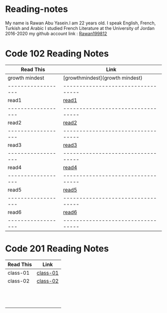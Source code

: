 # Reading-notes
My name is Rawan Abu Yasein.I am 22 years old.
I speak English, French, Turkish and Arabic
I studied French Literature at the University of Jordan 2016-2020
my github account link : [Rawan199812](http://github.com/Rawan199812)


# Code 102 Reading Notes

| Read This        |      Link                        |
|------------------|----------------------------------|
|   growth mindest |  [growthmindest](growth mindest) |
|------------------|----------------------------------|
|    read1         |  [read1](read1)                  |
|------------------|----------------------------------|
|    read2         |  [read2](read2)                  |
|------------------|----------------------------------|
|    read3         |  [read3](read3)                  |
|------------------|----------------------------------|
|    read4         |  [read4](read4)                  |
|------------------|----------------------------------|
|    read5         |  [read5](read5)                  |
|------------------|----------------------------------|
|    read6         |  [read6](read6)                  |
|------------------|----------------------------------|


# Code 201 Reading Notes

| Read This       |      Link               |
|-----------------|-------------------------|
|  class-01       |  [class-01](class-01)   |    
|  class-02       |   [class-02](class.02)  |
|                 |                         |
|                 |                         |
|                 |                         |
|                 |                         |
|                 |                         |
|                 |                         |
|                 |                         |    
|                 |                         |
|                 |                         |
|                 |                         |
|                 |                         |
|                 |                         |

